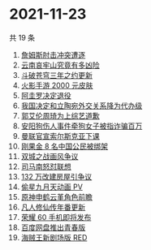 # 2021-11-23

共 19 条

<!-- BEGIN ZHIHUSEARCH -->
<!-- 最后更新时间 Tue Nov 23 2021 07:09:05 GMT+0800 (China Standard Time) -->
1. [詹姆斯肘击冲突遭逐](https://www.zhihu.com/search?q=詹姆斯)
1. [云南哀牢山究竟有多凶险](https://www.zhihu.com/search?q=云南哀牢山)
1. [斗破苍穹三年之约更新](https://www.zhihu.com/search?q=斗破苍穹三年之约)
1. [火影手游 2000 元皮肤](https://www.zhihu.com/search?q=火影忍者)
1. [阿圭罗决定退役](https://www.zhihu.com/search?q=阿圭罗)
1. [我国决定和立陶宛外交关系降为代办级](https://www.zhihu.com/search?q=立陶宛)
1. [郭艾伦周琦为上综艺道歉](https://www.zhihu.com/search?q=郭艾伦道歉)
1. [安阳狗伤人事件牵狗女子被指诈骗百万](https://www.zhihu.com/search?q=安阳狗伤人)
1. [曼联官宣索尔斯克亚下课](https://www.zhihu.com/search?q=索尔斯克亚)
1. [刚果金 8 名中国公民被绑架](https://www.zhihu.com/search?q=刚果金)
1. [双城之战画风争议](https://www.zhihu.com/search?q=双城之战)
1. [司马南怒怼联想](https://www.zhihu.com/search?q=司马南)
1. [132 万改建房屋引争议](https://www.zhihu.com/search?q=梦想改造家)
1. [偷星九月天动画 PV](https://www.zhihu.com/search?q=偷星九月天)
1. [原神申鹤云堇角色前瞻](https://www.zhihu.com/search?q=原神)
1. [凡人修仙传年番更新](https://www.zhihu.com/search?q=凡人修仙传)
1. [荣耀 60 手机即将发布](https://www.zhihu.com/search?q=荣耀60)
1. [百度网盘推出青春版](https://www.zhihu.com/search?q=百度网盘)
1. [海贼王新剧场版 RED](https://www.zhihu.com/search?q=海贼王)
<!-- END ZHIHUSEARCH -->
